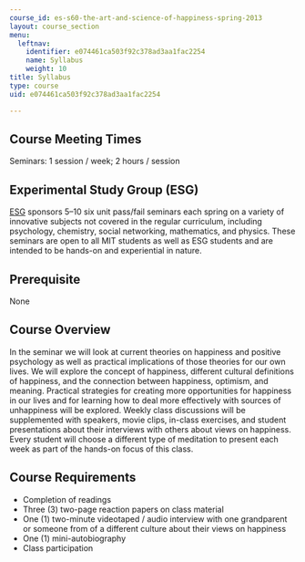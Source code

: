 ```yaml
---
course_id: es-s60-the-art-and-science-of-happiness-spring-2013
layout: course_section
menu:
  leftnav:
    identifier: e074461ca503f92c378ad3aa1fac2254
    name: Syllabus
    weight: 10
title: Syllabus
type: course
uid: e074461ca503f92c378ad3aa1fac2254

---
```


Course Meeting Times
--------------------

Seminars: 1 session / week; 2 hours / session

Experimental Study Group (ESG)
------------------------------

[ESG](http://esg.mit.edu/) sponsors 5–10 six unit pass/fail seminars each spring on a variety of innovative subjects not covered in the regular curriculum, including psychology, chemistry, social networking, mathematics, and physics. These seminars are open to all MIT students as well as ESG students and are intended to be hands-on and experiential in nature.

Prerequisite
------------

None

Course Overview
---------------

In the seminar we will look at current theories on happiness and positive psychology as well as practical implications of those theories for our own lives. We will explore the concept of happiness, different cultural definitions of happiness, and the connection between happiness, optimism, and meaning. Practical strategies for creating more opportunities for happiness in our lives and for learning how to deal more effectively with sources of unhappiness will be explored. Weekly class discussions will be supplemented with speakers, movie clips, in-class exercises, and student presentations about their interviews with others about views on happiness. Every student will choose a different type of meditation to present each week as part of the hands-on focus of this class.

Course Requirements
-------------------

*   Completion of readings
*   Three (3) two-page reaction papers on class material
*   One (1) two-minute videotaped / audio interview with one grandparent or someone from of a different culture about their views on happiness
*   One (1) mini-autobiography
*   Class participation